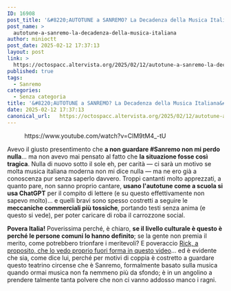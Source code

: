 ```yaml
---
ID: 16908
post_title: '&#8220;AUTOTUNE a SANREMO? La Decadenza della Musica Italiana&#8221;'
post_name: >
  autotune-a-sanremo-la-decadenza-della-musica-italiana
author: minioctt
post_date: 2025-02-12 17:37:13
layout: post
link: >
  https://octospacc.altervista.org/2025/02/12/autotune-a-sanremo-la-decadenza-della-musica-italiana/
published: true
tags:
  - Sanremo
categories:
  - Senza categoria
title: '&#8220;AUTOTUNE a SANREMO? La Decadenza della Musica Italiana&#8221;'
date: 2025-02-12 17:37:13
canonical_url:   https://octospacc.altervista.org/2025/02/12/autotune-a-sanremo-la-decadenza-della-musica-italiana/
---
```

<!-- wp:embed {"url":"https://www.youtube.com/watch?v=ClM9tM4_-tU","type":"video","providerNameSlug":"youtube","responsive":true,"className":"wp-embed-aspect-16-9 wp-has-aspect-ratio"} -->
<figure class="wp-block-embed is-type-video is-provider-youtube wp-block-embed-youtube wp-embed-aspect-16-9 wp-has-aspect-ratio"><div class="wp-block-embed__wrapper">
https://www.youtube.com/watch?v=ClM9tM4_-tU
</div></figure>
<!-- /wp:embed -->

<!-- wp:paragraph -->
<p>Avevo il giusto presentimento che <strong>a non guardare #Sanremo non mi perdo nulla</strong>... ma non avevo mai pensato al fatto che <strong>la situazione fosse così tragica</strong>. Nulla di nuovo sotto il sole eh, per carità — ci sarà un motivo se molta musica italiana moderna non mi dice nulla — ma ne ero già a conoscenza pur senza saperlo davvero. Troppi cantanti molto apprezzati, a quanto pare, non sanno proprio cantare, <strong>usano l'autotune come a scuola si usa ChatGPT</strong> per il compito di lettere (e su questo effettivamente non sapevo molto)... e quelli bravi sono spesso costretti a seguire le <strong>meccaniche commerciali più tossiche</strong>, portando testi senza anima (e questo si vede), per poter caricare di roba il carrozzone social.</p>
<!-- /wp:paragraph -->

<!-- wp:paragraph -->
<p><strong>Povera Italia!</strong> Poverissima perché, è chiaro, <strong>se il livello culturale è questo è perché le persone comuni lo hanno definito</strong>; se la gente non premia il merito, come potrebbero trionfare i meritevoli? E poveraccio <a href="https://www.youtube.com/watch?v=ClM9tM4_-tU">Rick, a proposito, che lo vedo proprio fuori forma in questo video</a>... ed è evidente che sia, come dice lui, perché per motivi di coppia è costretto a guardare questo teatrino circense che è Sanremo, formalmente basato sulla musica quando ormai musica non fa nemmeno più da sfondo; è in un angolino a prendere talmente tanta polvere che non ci vanno addosso manco i ragni.</p>
<!-- /wp:paragraph -->